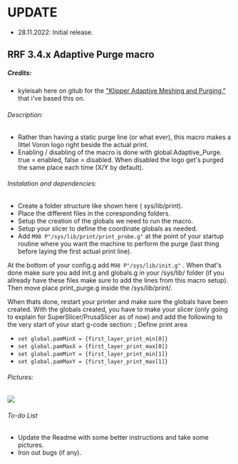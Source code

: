 # UPDATE
- 28.11.2022: Initial release.

## RRF 3.4.x Adaptive Purge macro
##### Credits:
- kyleisah here on gitub for the ["Klipper Adaptive Meshing and Purging,"](https://github.com/kyleisah/Klipper-Adaptive-Meshing-Purging) that i've based this on.

###### Description:
- Rather than having a static purge line (or what ever), this macro makes a littel Voron logo right beside the actual print. 
- Enabling / disabling of the macro is done with global.Adaptive_Purge. true = enabled, false = disabled. When disabled the logo get's purged the same place each time (X/Y by default).

###### Instalation and dependencies:
- Create a folder structure like shown here ( sys/lib/print).
- Place the different files in the coresponding folders.
- Setup the creation of the globals we need to run the macro.
- Setup your slicer to define the coordinate globals as needed.
- Add `M98 P"/sys/lib/print/print_probe.g"` at the point of your startup routine where you want the machine to perform the purge (last thing before laying the first actual print line). 

At the bottom of your config.g add `M98 P"/sys/lib/init.g"` . 
When that's done make sure you add init.g and globals.g in your /sys/lib/ folder (if you allready have these files make sure to add the lines from this macro setup).
Then move place print_purge.g inside the /sys/lib/print/.

When thats done, restart your printer and make sure the globals have been created.
With the globals created, you have to make your slicer (only going to explain for SuperSlicer/PrusaSlicer as of now) and add the following to the very start of your start g-code section:
; Define print area
- `set global.pamMinX = {first_layer_print_min[0]}`
- `set global.pamMaxX = {first_layer_print_max[0]}`
- `set global.pamMinY = {first_layer_print_min[1]}`
- `set global.pamMaxY = {first_layer_print_max[1]}`

###### Pictures:
![](./pics/1.png)

###### To-do List
- Update the Readme with some better instructions and take some pictures.
- Iron out bugs (if any).

